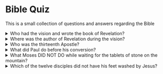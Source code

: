 # Bible Quiz

This is a small collection of questions and answers regarding the Bible

<details>
    <summary>Who had the vision and wrote the book of Revelation?</summary>
    <p>John.</p>
    <a target="_blank" href="https://www.biblegateway.com/passage/?search=Revelation+1%3A1&version=NIV">
        Revelation 1:1
    </a>
    <blockquote>
        1 The revelation from Jesus Christ, which God gave him to show his servants what must soon take place. He made it known by sending his angel to his servant John,
    </blockquote>
</details>

<details>
    <summary>Where was the author of Revelation during the vision?</summary>
    <p>Island of Patmos.</p>
    <a target="_blank" href="https://www.biblegateway.com/passage/?search=Revelation+1%3A9&version=NIV">
        Revelation 1:9
    </a>
    <blockquote>
        9 I, John, your brother and companion in the suffering and kingdom and patient endurance that are ours in Jesus, was on the island of Patmos because of the word of God and the testimony of Jesus.
    </blockquote>
</details>

<details>
    <summary>Who was the thirteenth Apostle?</summary>
    <p>Matthias.</p>
    <a target="_blank" href="https://www.biblegateway.com/passage/?search=Acts+1%3A26&version=NIV">
        Acts 1:26
    </a>
    <blockquote>
        26 Then they cast lots, and the lot fell to Matthias; so he was added to the eleven apostles.
    </blockquote>
</details>

<details>
    <summary>What did Paul do before his conversion?</summary>
    <p>He persecuted the church.</p>
    <a target="_blank" href="https://www.biblegateway.com/passage/?search=1+Corinthians+15%3A9&version=NIV">
        1 Corinthians 15:9
    </a>
    <blockquote>
        9 For I am the least of the apostles and do not even deserve to be called an apostle, because I persecuted the church of God.
    </blockquote>
</details>

<details>
    <summary>What Moses DID NOT DO while waiting for the tablets of stone on the mountain?</summary>
    <p>He ate no bread and drank no water.</p>
    <a target="_blank" href="https://www.biblegateway.com/passage/?search=Deuteronomy+9%3A9&version=NIV">
        Deuteronomy 9:9
    </a>
    <blockquote>
        9 When I went up on the mountain to receive the tablets of stone, the tablets of the covenant that the Lord had made with you, I stayed on the mountain forty days and forty nights; I ate no bread and drank no water.
    </blockquote>
</details>

<details>
    <summary>Which of the twelve disciples did not have his feet washed by Jesus?</summary>
    <p>None, they all had their feet washed.</p>
    <a target="_blank" href="https://www.biblegateway.com/passage/?search=John+13%3A5&version=NIV">
        John 13:5
    </a>
    <blockquote>      
        5 After that, he poured water into a basin and began to wash his disciples’ feet, drying them with the towel that was wrapped around him.
    </blockquote>
</details>




